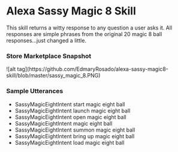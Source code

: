 # Alexa Sassy Magic 8 Skill
This skill returns a witty response to any question a user asks it. All responses are simple phrases from the original 20 magic 8 ball responses...just changed a little.

<h3>Store Marketplace Snapshot</h3>
![alt tag](https://github.com/EdmaryRosado/alexa-sassy-magic8-skill/blob/master/sassy_magic_8.PNG)

<h3>Sample Utterances</h3>
<ul>
<li>SassyMagicEightIntent start magic eight ball</li>
<li>SassyMagicEightIntent launch magic eight ball</li>
<li>SassyMagicEightIntent open magic eight ball</li>
<li>SassyMagicEightIntent magic eight ball</li>
<li>SassyMagicEightIntent summon magic eight ball</li>
<li>SassyMagicEightIntent bring up magic eight ball</li>
<li>SassyMagicEightIntent load magic eight ball</li>
</ul>
